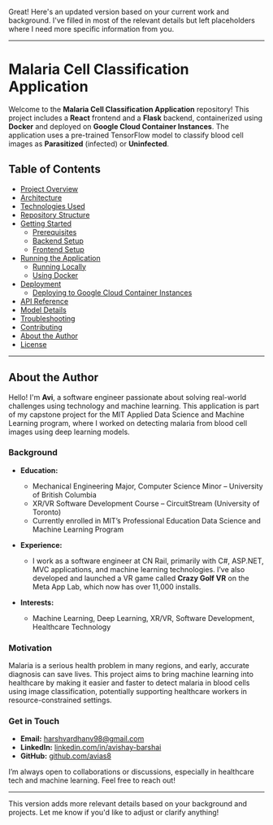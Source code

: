 Great! Here's an updated version based on your current work and background. I've filled in most of the relevant details but left placeholders where I need more specific information from you.

---

# Malaria Cell Classification Application

Welcome to the **Malaria Cell Classification Application** repository! This project includes a **React** frontend and a **Flask** backend, containerized using **Docker** and deployed on **Google Cloud Container Instances**. The application uses a pre-trained TensorFlow model to classify blood cell images as **Parasitized** (infected) or **Uninfected**.

## Table of Contents

- [Project Overview](#project-overview)
- [Architecture](#architecture)
- [Technologies Used](#technologies-used)
- [Repository Structure](#repository-structure)
- [Getting Started](#getting-started)
  - [Prerequisites](#prerequisites)
  - [Backend Setup](#backend-setup)
  - [Frontend Setup](#frontend-setup)
- [Running the Application](#running-the-application)
  - [Running Locally](#running-locally)
  - [Using Docker](#using-docker)
- [Deployment](#deployment)
  - [Deploying to Google Cloud Container Instances](#deploying-to-google-cloud-container-instances)
- [API Reference](#api-reference)
- [Model Details](#model-details)
- [Troubleshooting](#troubleshooting)
- [Contributing](#contributing)
- [About the Author](#about-the-author)
- [License](#license)

---

## About the Author

Hello! I'm **Avi**, a software engineer passionate about solving real-world challenges using technology and machine learning. This application is part of my capstone project for the MIT Applied Data Science and Machine Learning program, where I worked on detecting malaria from blood cell images using deep learning models.

### Background

- **Education:**
  - Mechanical Engineering Major, Computer Science Minor – University of British Columbia
  - XR/VR Software Development Course – CircuitStream (University of Toronto)
  - Currently enrolled in MIT’s Professional Education Data Science and Machine Learning Program
  
- **Experience:**
  - I work as a software engineer at CN Rail, primarily with C#, ASP.NET, MVC applications, and machine learning technologies. I’ve also developed and launched a VR game called **Crazy Golf VR** on the Meta App Lab, which now has over 11,000 installs.

- **Interests:**
  - Machine Learning, Deep Learning, XR/VR, Software Development, Healthcare Technology

### Motivation

Malaria is a serious health problem in many regions, and early, accurate diagnosis can save lives. This project aims to bring machine learning into healthcare by making it easier and faster to detect malaria in blood cells using image classification, potentially supporting healthcare workers in resource-constrained settings.

### Get in Touch

- **Email:** harshvardhanv98@gmail.com
- **LinkedIn:** [linkedin.com/in/avishay-barshai](https://www.linkedin.com/in/avivarma/)
- **GitHub:** [github.com/avias8](https://github.com/avias8)

I’m always open to collaborations or discussions, especially in healthcare tech and machine learning. Feel free to reach out!

---

This version adds more relevant details based on your background and projects. Let me know if you'd like to adjust or clarify anything!